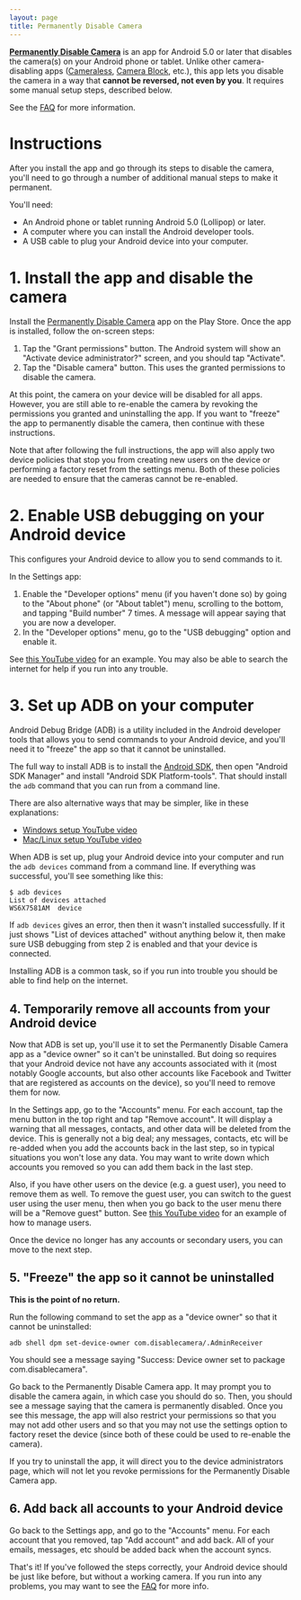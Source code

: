 ```yaml
---
layout: page
title: Permanently Disable Camera
---
```


**[Permanently Disable Camera](https://play.google.com/store/apps/details?id=com.disablecamera)**
is an app for Android 5.0 or later that disables the camera(s) on your Android
phone or tablet. Unlike other camera-disabling apps
([Cameraless](https://play.google.com/store/apps/details?id=com.manyera.simplecameradisable),
 [Camera Block](https://play.google.com/store/apps/details?id=com.bettertomorrowapps.camerablockfree),
 etc.), this app lets you disable the camera in a way that **cannot be reversed,
not even by you**. It requires some manual setup steps, described below.

See the [FAQ](/faq) for more information.

# Instructions

After you install the app and go through its steps to disable the camera, you'll
need to go through a number of additional manual steps to make it permanent.

You'll need:

* An Android phone or tablet running Android 5.0 (Lollipop) or later.
* A computer where you can install the Android developer tools.
* A USB cable to plug your Android device into your computer.

# 1. Install the app and disable the camera

Install the [Permanently Disable Camera](https://play.google.com/store/apps/details?id=com.disablecamera)
app on the Play Store. Once the app is installed, follow the on-screen steps:

1. Tap the "Grant permissions" button. The Android system will show an "Activate
   device administrator?" screen, and you should tap "Activate".
2. Tap the "Disable camera" button. This uses the granted permissions to disable
   the camera.

At this point, the camera on your device will be disabled for all apps. However,
you are still able to re-enable the camera by revoking the permissions you
granted and uninstalling the app. If you want to "freeze" the app to permanently
disable the camera, then continue with these instructions.

Note that after following the full instructions, the app will also apply two
device policies that stop you from creating new users on the device or
performing a factory reset from the settings menu. Both of these policies are
needed to ensure that the cameras cannot be re-enabled.

# 2. Enable USB debugging on your Android device

This configures your Android device to allow you to send commands to it.

In the Settings app:

1. Enable the "Developer options" menu (if you haven't done so) by going to the
   "About phone" (or "About tablet") menu, scrolling to the bottom, and tapping
   "Build number" 7 times. A message will appear saying that you are now a
   developer.
2. In the "Developer options" menu, go to the "USB debugging" option and enable
   it.

See [this YouTube video](https://www.youtube.com/watch?v=pfE6m0iSLbk) for an
example. You may also be able to search the internet for help if you run into
any trouble.

# 3. Set up ADB on your computer

Android Debug Bridge (ADB) is a utility included in the Android developer tools
that allows you to send commands to your Android device, and you'll need it to
"freeze" the app so that it cannot be uninstalled.

The full way to install ADB is to install the
[Android SDK](http://developer.android.com/sdk), then open "Android SDK Manager"
and install "Android SDK Platform-tools". That should install the `adb` command
that you can run from a command line.

There are also alternative ways that may be simpler, like in these explanations:

* [Windows setup YouTube video](https://www.youtube.com/watch?v=0ccUcPR2Mko)
* [Mac/Linux setup YouTube video](https://www.youtube.com/watch?v=5J-UKA87s_o)

When ADB is set up, plug your Android device into your computer and run the
`adb devices` command from a command line. If everything was successful, you'll
see something like this:

~~~
$ adb devices
List of devices attached
WS6X7581AM	device
~~~

If `adb devices` gives an error, then then it wasn't installed successfully. If
it just shows "List of devices attached" without anything below it, then make
sure USB debugging from step 2 is enabled and that your device is connected.

Installing ADB is a common task, so if you run into trouble you should be able
to find help on the internet.

## 4. Temporarily remove all accounts from your Android device

Now that ADB is set up, you'll use it to set the Permanently Disable Camera app
as a "device owner" so it can't be uninstalled. But doing so requires that your
Android device not have any accounts associated with it (most notably Google
accounts, but also other accounts like Facebook and Twitter that are registered
as accounts on the device), so you'll need to remove them for now.

In the Settings app, go to the "Accounts" menu. For each account, tap the menu
button in the top right and tap "Remove account". It will display a warning that
all messages, contacts, and other data will be deleted from the device. This is
generally not a big deal; any messages, contacts, etc will be re-added when you
add the accounts back in the last step, so in typical situations you won't lose
any data. You may want to write down which accounts you removed so you can add
them back in the last step.

Also, if you have other users on the device (e.g. a guest user), you need to
remove them as well. To remove the guest user, you can switch to the guest user
using the user menu, then when you go back to the user menu there will be a
"Remove guest" button. See
[this YouTube video](https://www.youtube.com/watch?v=gukHgDrq7ZA) for an example
of how to manage users.

Once the device no longer has any accounts or secondary users, you can move to
the next step.

## 5. "Freeze" the app so it cannot be uninstalled

**This is the point of no return.**

Run the following command to set the app as a "device owner" so that it cannot
be uninstalled:

~~~
adb shell dpm set-device-owner com.disablecamera/.AdminReceiver
~~~

You should see a message saying "Success: Device owner set to package
com.disablecamera".

Go back to the Permanently Disable Camera app. It may prompt you to disable the
camera again, in which case you should do so. Then, you should see a message
saying that the camera is permanently disabled. Once you see this message, the
app will also restrict your permissions so that you may not add other users and
so that you may not use the settings option to factory reset the device (since
both of these could be used to re-enable the camera).

If you try to uninstall the app, it will direct you to the device administrators
page, which will not let you revoke permissions for the Permanently Disable
Camera app.

## 6. Add back all accounts to your Android device

Go back to the Settings app, and go to the "Accounts" menu. For each account
that you removed, tap "Add account" and add back. All of your emails, messages,
etc should be added back when the account syncs.

That's it! If you've followed the steps correctly, your Android device should be
just like before, but without a working camera. If you run into any problems,
you may want to see the [FAQ](/faq) for more info.